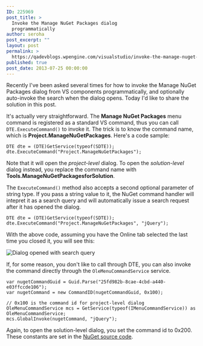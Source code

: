 ```yaml
---
ID: 225969
post_title: >
  Invoke the Manage NuGet Packages dialog
  programmatically
author: seroha
post_excerpt: ""
layout: post
permalink: >
  https://qadevblogs.wpengine.com/visualstudio/invoke-the-manage-nuget-packages-dialog-programmatically/
published: true
post_date: 2013-07-25 00:00:00
---
```

Recently I've been asked several times for how to invoke the Manage NuGet Packages dialog from VS components programmatically, and optionally auto-invoke the search when the dialog opens. Today I'd like to share the solution in this post.

It's actually very straightforward. The **Manage NuGet Packages** menu command is registered as a standard VS command, thus you can call `DTE.ExecuteCommand()` to invoke it. The trick is to know the command name, which is **Project.ManageNuGetPackages**. Here's a code sample:

    DTE dte = (DTE)GetService(typeof(SDTE)); 
    dte.ExecuteCommand("Project.ManageNuGetPackages");
    

Note that it will open the *project-level* dialog. To open the *solution-level* dialog instead, you replace the command name with **Tools.ManageNuGetPackagesforSolution**.

The `ExecuteCommand()` method also accepts a second optional parameter of string type. If you pass a string value to it, the NuGet command handler will intepret it as a search query and will automatically issue a search request after it has opened the dialog.

    DTE dte = (DTE)GetService(typeof(SDTE)); 
    dte.ExecuteCommand("Project.ManageNuGetPackages", "jQuery");
    

With the above code, assuming you have the Online tab selected the last time you closed it, you will see this:

![Dialog opened with search query ][1]

If, for some reason, you don't like to call through DTE, you can also invoke the command directly through the `OleMenuCommandService` service.

    var nugetCommandGuid = Guid.Parse("25fd982b-8cae-4cbd-a440-e03ffccde106"); 
    var nugetCommand = new CommandID(nugetCommandGuid, 0x100); 
    
    // 0x100 is the command id for project-level dialog 
    OleMenuCommandService mcs = GetService(typeof(IMenuCommandService)) as OleMenuCommandService; 
    mcs.GlobalInvoke(nugetCommand, "jQuery");
    

Again, to open the solution-level dialog, you set the command id to 0x200. These constants are set in the [NuGet source code][2].

 [1]: https://devblogs.microsoft.com/nuget/wp-content/uploads/sites/49/2019/05//open-dialog-with-search.png
 [2]: https://nuget.codeplex.com/SourceControl/latest#src/VsExtension/PkgCmdID.cs "PkgCmdID.cs"